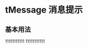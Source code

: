 # tMessage 消息提示

## 基本用法
<tMessage type="success">11111111111</tMessage>
<tMessage type="info">11111111111</tMessage>



<script setup> 
    import tMessage from '../../packages/message/index.vue'
</script>